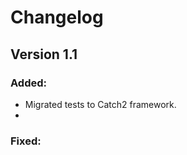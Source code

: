 # Changelog


## Version 1.1 

### Added:
   - Migrated tests to Catch2 framework.
   - 

### Fixed:

